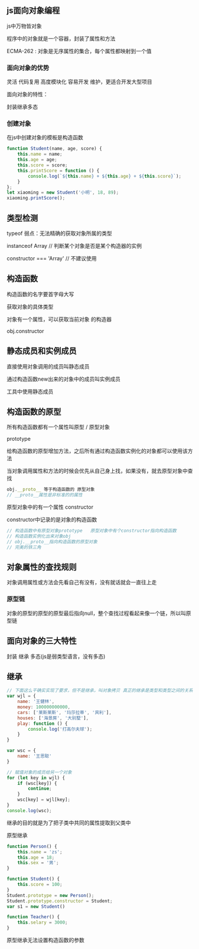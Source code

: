## js面向对象编程

js中万物皆对象

程序中的对象就是一个容器，封装了属性和方法

ECMA-262 : 对象是无序属性的集合，每个属性都映射到一个值

### 面向对象的优势

灵活 代码复用 高度模块化 容易开发 维护，更适合开发大型项目

面向对象的特性：

封装继承多态

### 创建对象

在js中创建对象的模板是构造函数

```js
function Student(name, age, score) {
    this.name = name;
    this.age = age;
    this.score = score;
    this.printScore = function () {
        console.log(`${this.name} + ${this.age} + ${this.score}`);
    }
};
let xiaoming = new Student('小明', 18, 89);
xiaoming.printScore();
```

## 类型检测

typeof  弱点：无法精确的获取对象所属的类型

instanceof Array  // 判断某个对象是否是某个构造器的实例

constructor === 'Array' // 不建议使用

## 构造函数

构造函数的名字要首字母大写

获取对象的具体类型

对象有一个属性，可以获取当前对象 的构造器

obj.constructor

## 静态成员和实例成员

直接使用对象调用的成员叫静态成员

通过构造函数new出来的对象中的成员叫实例成员

工具中使用静态成员

## 构造函数的原型

所有构造函数都有一个属性叫原型  / 原型对象

prototype

给构造函数的原型增加方法，之后所有通过构造函数实例化的对象都可以使用该方法

当对象调用属性和方法的时候会优先从自己身上找，如果没有，就去原型对象中查找

```js
obj.__proto__ 等于构造函数的 原型对象
// __proto__属性是非标准的的属性
```

原型对象中的有一个属性 constructor

constructor中记录的是对象的构造函数





```js
// 构造函数中有原型对象prototype   原型对象中有个constructor指向构造函数
// 构造函数实例化出来对象obj
// obj.__proto__指向构造函数的原型对象
// 完美的铁三角

```



## 对象属性的查找规则

对象调用属性或方法会先看自己有没有，没有就话就会一直往上走

### 原型链

对象的原型的原型的原型最后指向null，整个查找过程看起来像一个链，所以叫原型链

## 面向对象的三大特性

封装 继承 多态(js是弱类型语言，没有多态)

## 继承

```js
// 下面这么干确实实现了要求，但不是继承，叫对象拷贝 真正的继承是类型和类型之间的关系
var wjl = {
    name: '王健林',
    money: 100000000000,
    cars: ['莱斯莱斯', '玛莎拉蒂', '宾利'],
    houses: ['海景房', '大别墅'],
    play: function () {
        console.log('打高尔夫球');
    }
}

var wsc = {
    name: '王思聪'
}

// 赋值对象的成员给另一个对象
for (let key in wjl) {
    if (wsc[key]) {
        continue;
    }
    wsc[key] = wjl[key];
}
console.log(wsc);
```

继承的目的就是为了把子类中共同的属性提取到父类中

原型继承

```js
function Person() {
    this.name = 'zs';
    this.age = 18;
    this.sex = '男';
}

function Student() {
    this.score = 100;
}
Student.prototype = new Person();
Student.prototype.constructor = Student;
var s1 = new Student()

function Teacher() {
    this.selary = 3000;
}
```



原型继承无法设置构造函数的参数



























